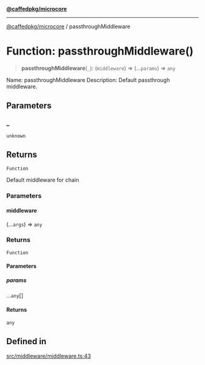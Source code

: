 [**@caffedpkg/microcore**](../README.md)

***

[@caffedpkg/microcore](../globals.md) / passthroughMiddleware

# Function: passthroughMiddleware()

> **passthroughMiddleware**(`_`): (`middleware`) => (...`params`) => `any`

Name: passthroughMiddleware
Description: Default passthrough middleware.

## Parameters

### \_

`unknown`

## Returns

`Function`

Default middleware for chain

### Parameters

#### middleware

(...`args`) => `any`

### Returns

`Function`

#### Parameters

##### params

...`any`[]

#### Returns

`any`

## Defined in

[src/middleware/middleware.ts:43](https://github.com/caffed/microcore/blob/3444f5042af4893783a848f270124aa74f8db032/src/middleware/middleware.ts#L43)
